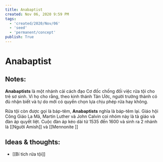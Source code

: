 ```yaml
---
title: Anabaptist
created: Nov 06, 2020 9:59 PM
tags:
  - 'created/2020/Nov/06'
  - 'seed'
  - 'permanent/concept'
publish: True
---
```

# Anabaptist

## Notes:
**Anabaptists** là một nhánh cải cách đạo Cơ đốc chống đối việc rửa tội cho trẻ sơ sinh. Vì họ cho rằng, theo kinh thánh Tân Ước, người trưởng thành có đủ nhận biết và tự do mới có quyền chọn lựa chịu phép rửa hay không. 

Rửa tội còn được gọi là báp-têm, **Anabaptists** nghĩa là báp-têm lại. Giáo hội Công Giáo La Mã, Martin Luther và John Calvin coi nhóm này là tà giáo và đàn áp quyết liệt. Cuộc đàn áp kéo dài từ 1535 đến 1600 và sinh ra 2 nhánh là [[Người Amish]] và [[Mennonite ]]

## Ideas & thoughts:
- [[Bí tích rửa tội]]